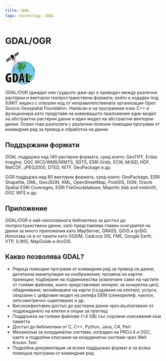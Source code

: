 ```yaml
---
title: GDAL
tags: technology, GDAL
---
```


# GDAL/OGR

![GDAL лого](./img/gdal_logo.png)

GDAL/OGR (джидал или гуудъл/о-джи-ар) e преводач между различни растерни и векторни геопространствени формати, който е издаден под X/MIT лиценз с отворен код от неправителствената организация Open Source Geospatial Foundation. Написан е на програмния език C++ и функционира като представя на извикващото приложение един модел на абстрактни растерни данни и един модел на абстрактни векторни данни. Освен това разполага с различни полезни помощни програми от командния ред за превод и обработка на данни.

## Поддържани формати 

GDAL поддържа над 140 растерни формата, сред които: GeoTIFF, Erdas Imagine, OGC WCS/WMS/WMTS, SDTS, ESRI Grids, ECW, MrSID, HDF, NetCDF, JPEG2000, DTED, NITF, GeoPackage и др. 

OGR поддържа над 80 векторни формата, сред които: GeoPackage, ESRI Shapefile, GML, GeoJSON, KML, OpenStreetMap, PostGIS, DGN, Oracle Spatial ESRI Coverages, ESRI FileGeodatabase, Mapinfo (tab and mid/mif), OGC WFS и др. 

## Приложение 

GDAL/OGR е най-използваната библиотека за достъп до геопространствени данни, като представлява главен осигурител на данни за много приложения като MapServer, GRASS, QGIS и qvSIG. Използва се и от пакети като OSSIM, Cadcorp SIS, FME, Google Earth, VTP, ILWIS, MapGuide и ArcGIS.

## Какво позволява GDAL?

- Редица помощни програми от командния ред за превод на данни; дигитална манипулация на изображения; промяна на картни проекции; подбиране на подмножества (извличане само на частите от големи файлове, които представляват интерес за конкретна цел); обединяване; мозайкиране на карти (създаване на клетки); услуги, свързани с цифровия модел на релефа DEM (сенкорелеф, наклон, хипсометрично оцветяване) и др. 
- Високоефективен достъп до растерни данни чрез възползване от подреждането на клетки и опции за преглед
- Поддръжка на големи файлове (>4 GB) със скромни изисквания към паметта
- Достъп до библиотеки от C, C++, Python, Java, C#, Perl 
- Механизъм за координатни системи, изграден на PROJ.4 и OGC, както и подробни описания на координатни системи чрез Well Known Text
- Подробна документация за всеки поддържан формат и за всяка помощна програма от командния ред. 
